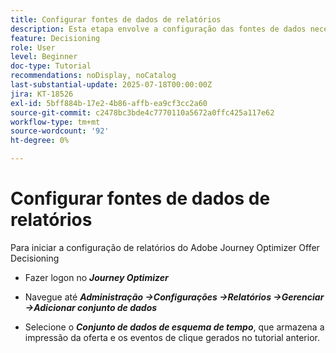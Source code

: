 ```yaml
---
title: Configurar fontes de dados de relatórios
description: Esta etapa envolve a configuração das fontes de dados necessárias no Adobe Experience Platform para permitir a criação de relatórios sobre impressões de oferta e interações de cliques. O conjunto de dados usado para capturar esses eventos deve ser baseado em um esquema que inclua o grupo de campos Detalhes da Web para oferecer suporte aos recursos de relatórios.
feature: Decisioning
role: User
level: Beginner
doc-type: Tutorial
recommendations: noDisplay, noCatalog
last-substantial-update: 2025-07-18T00:00:00Z
jira: KT-18526
exl-id: 5bff884b-17e2-4b86-affb-ea9cf3cc2a60
source-git-commit: c2478bc3bde4c7770110a5672a0ffc425a117e62
workflow-type: tm+mt
source-wordcount: '92'
ht-degree: 0%

---
```


# Configurar fontes de dados de relatórios

Para iniciar a configuração de relatórios do Adobe Journey Optimizer Offer Decisioning

- Fazer logon no _**Journey Optimizer**_

- Navegue até _**Administração ->Configurações ->Relatórios ->Gerenciar ->Adicionar conjunto de dados**_
- Selecione o _**Conjunto de dados de esquema de tempo**_, que armazena a impressão da oferta e os eventos de clique gerados no tutorial anterior.
